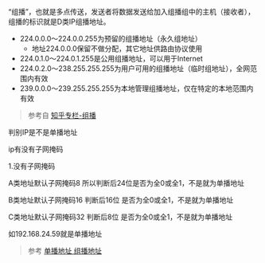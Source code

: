 “组播”，也就是多点传送，发送者将数据发送给加入组播组中的主机（接收者），组播的标识就是D类IP组播地址。

* 224.0.0.0～224.0.0.255为预留的组播地址（永久组地址）
    * 地址224.0.0.0保留不做分配，其它地址供路由协议使用
* 224.0.1.0～224.0.1.255是公用组播地址，可以用于Internet
* 224.0.2.0～238.255.255.255为用户可用的组播地址（临时组地址），全网范围内有效
* 239.0.0.0～239.255.255.255为本地管理组播地址，仅在特定的本地范围内有效

> 参考自 [知乎专栏-组播](https://zhuanlan.zhihu.com/p/58222473)


判别IP是不是单播地址

ip有没有子网掩码

1.没有子网掩码

A类地址默认子网掩码8  所以判断后24位是否为全0或全1，不是就为单播地址

B类地址默认子网掩码16 判断后16位 是否为全0或全1，不是就为单播地址

C类地址默认子网掩码32 判断后8位 是否为全0或全1，不是就为单播地址

如192.168.24.59就是单播地址



> 参考 [单播地址 组播地址](https://jingyan.baidu.com/article/5d368d1efc5fdd3f61c05778.html)
